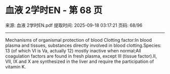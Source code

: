 # 血液 2学时EN - 第 68 页

来源: 血液 2学时EN.pdf
提取时间: 2025-09-18 03:17:21
页码: 68/96

---

Mechanisms of organismal protection of blood
Clotting factor:In blood plasma and tissues, substances directly involved in blood clotting.Species: 13 (of which VI is Va, actually 12) mostly inactive when normal;All coagulation factors are found in fresh plasma, except III (tissue factor).II, VII, IX and X are synthesized in the liver and require the participation of vitamin K.